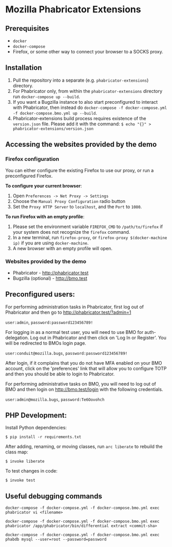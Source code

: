 # Mozilla Phabricator Extensions

## Prerequisites

 * `docker`
 * `docker-compose`
 * Firefox, or some other way to connect your browser to a SOCKS proxy.

## Installation

 1. Pull the repository into a separate (e.g. `phabricator-extensions`) directory.
 1. For Phabricator only, from within the `phabricator-extensions` directory run `docker-compose up --build`.
 1. If you want a Bugzilla instance to also start preconfigured to interact with Phabricator, then instead
 do `docker-compose -f docker-compose.yml -f docker-compose.bmo.yml up --build`.
 1. Phabricator-extensions build process requires existence of the `version.json`
file. Please add it with the command: `$ echo "{}" > phabricator-extensions/version.json`

## Accessing the websites provided by the demo

### Firefox configuration

You can either configure the existing Firefox to use our proxy, or run a
preconfigured Firefox.

**To configure your current browser**:

1. Open `Preferences -> Net Proxy -> Settings`
1. Choose the `Manual Proxy Configuration` radio button
1. Set the `Proxy HTTP Server` to `localhost`, and the `Port` to `1080`.

**To run Firefox with an empty profile**:

1. Please set the environment variable `FIREFOX_CMD` to `/path/to/firefox` if
   your system does not recognize the `firefox` command.
1. In a new terminal, run `firefox-proxy`, or
   `firefox-proxy $(docker-machine ip)` if you are using `docker-machine`.
1. A new browser with an empty profile will open.

### Websites provided by the demo

 * Phabricator - http://phabricator.test
 * Bugzilla (optional) - http://bmo.test

## Preconfigured users:

For performing administration tasks in Phabricator, first log out of
Phabricator and then go to http://phabricator.test/?admin=1

`user:admin`, `password:password123456789!`

For logging in as a normal test user, you will need to use BMO for
auth-delegation. Log out in Phabricator and then click on 'Log In or
Register'. You will be redirected to BMOs login page.

`user:conduit@mozilla.bugs`, `password:password123456789!`

After login, if it complains that you do not have MFA enabled on your
BMO account, click on the 'preferences' link that will allow you to configure
TOTP and then you should be able to login to Phabricator.

For performing administrative tasks on BMO, you will need to log out of BMO
and then login on http://bmo.test/login with the following credentials.

`user:admin@mozilla.bugs`, `password:Te6Oovohch`

## PHP Development:

Install Python dependencies:

`$ pip install -r requirements.txt`

After adding, renaming, or moving classes, run `arc liberate` to rebuild the
class map:

`$ invoke liberate`

To test changes in code:

`$ invoke test`

## Useful debugging commands
```
docker-compose -f docker-compose.yml -f docker-compose.bmo.yml exec phabricator vi <filename>

docker-compose -f docker-compose.yml -f docker-compose.bmo.yml exec phabricator /app/phabricator/bin/differential extract <commit-sha>

docker-compose -f docker-compose.yml -f docker-compose.bmo.yml exec phabdb mysql --user=root --password=password
```
